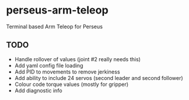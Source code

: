 # perseus-arm-teleop

Terminal based Arm Teleop for Perseus

## TODO

- Handle rollover of values (joint #2 really needs this)
- Add yaml config file loading
- Add PID to movements to remove jerkiness
- Add ability to include 24 servos (second leader and second follower)
- Colour code torque values (mostly for gripper)
- Add diagnostic info
